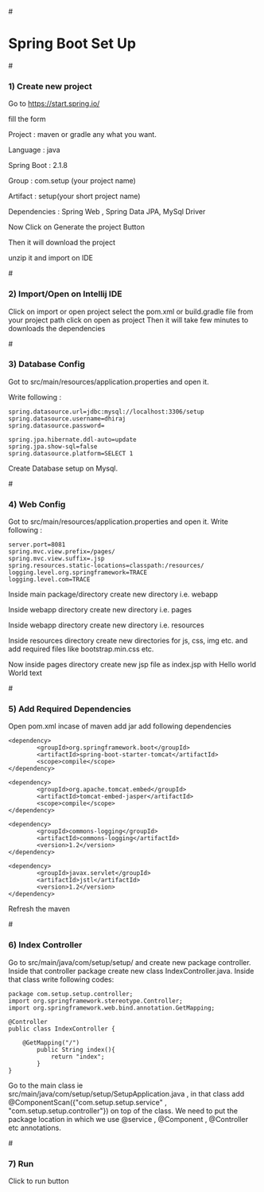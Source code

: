 #<h1>Spring Boot Set Up</h1>

#<h3>1) Create new project</h3>

Go to https://start.spring.io/ 

fill the form

Project : maven or gradle any what you want.

Language : java

Spring Boot : 2.1.8

Group : com.setup (your project name) 

Artifact : setup(your short project name) 

Dependencies : Spring Web , Spring Data JPA,  MySql Driver

Now Click on Generate the project Button

Then it will download the project

unzip it and import on IDE

#<h3>2) Import/Open on Intellij IDE</h3>

Click on import or open project
select the pom.xml or build.gradle file from your project path
click on open as project
Then it will take few minutes to downloads the dependencies

#<h3>3) Database Config</h3>

Got to src/main/resources/application.properties and open it.

Write following :

	spring.datasource.url=jdbc:mysql://localhost:3306/setup
	spring.datasource.username=dhiraj
	spring.datasource.password=

	spring.jpa.hibernate.ddl-auto=update
	spring.jpa.show-sql=false
	spring.datasource.platform=SELECT 1
	
Create Database setup on Mysql.

#<h3>4) Web Config</h3>

Got to src/main/resources/application.properties and open it.
Write following :

	server.port=8081
	spring.mvc.view.prefix=/pages/
	spring.mvc.view.suffix=.jsp
	spring.resources.static-locations=classpath:/resources/
	logging.level.org.springframework=TRACE
	logging.level.com=TRACE

Inside main package/directory create new directory i.e.   webapp

Inside webapp   directory create new  directory i.e. pages

Inside webapp   directory create new  directory i.e.  resources

Inside resources directory create new directories for js, css, img etc. and add required files like bootstrap.min.css etc.

Now inside pages  directory create new jsp file as index.jsp with Hello world World text

#<h3>5) Add Required Dependencies</h3>

Open pom.xml incase of maven
add <packaging>jar</packaging>
add following  dependencies

	<dependency>
          	<groupId>org.springframework.boot</groupId>
          	<artifactId>spring-boot-starter-tomcat</artifactId>
          	<scope>compile</scope>
	</dependency>
       
	<dependency>
          	<groupId>org.apache.tomcat.embed</groupId>
          	<artifactId>tomcat-embed-jasper</artifactId>
          	<scope>compile</scope>
	</dependency>
      
	<dependency>
           	<groupId>commons-logging</groupId>
           	<artifactId>commons-logging</artifactId>
           	<version>1.2</version>
	</dependency>
      
	<dependency>
         	<groupId>javax.servlet</groupId>
         	<artifactId>jstl</artifactId>
         	<version>1.2</version>
	</dependency>
	
       
Refresh the maven 

#<h3>6) Index Controller</h3>
Go to src/main/java/com/setup/setup/ and create new package controller.
Inside that controller package create new class IndexController.java.
Inside that class write following codes:

	package com.setup.setup.controller;
	import org.springframework.stereotype.Controller;
	import org.springframework.web.bind.annotation.GetMapping;

	@Controller
	public class IndexController {
    	
		@GetMapping("/")
    		public String index(){
        		return "index";
    		}
	}
	
Go to the main class ie src/main/java/com/setup/setup/SetupApplication.java , in that class add @ComponentScan({"com.setup.setup.service" , "com.setup.setup.controller"}) on top of the class. We need to put the package location in which we use @service , @Component , @Controller etc annotations.   

#<h3>7) Run</h3>
Click to run button

